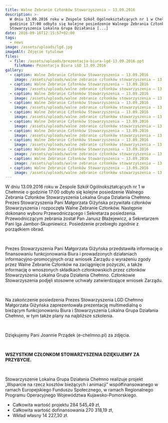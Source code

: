 ```yaml
---
title: Walne Zebranie Członków Stowarzyszenia – 13.09.2016
description: >-
  W dniu 13.09.2016 roku w Zespole Szkół Ogólnokształcących nr 1 w Chełmnie o
  godzinie 17:00 odbyło się kolejne posiedzenie Walnego Zebrania Członków
  Stowarzyszenia Lokalna Grupa Działania [...]
date: 2016-09-16T12:15:57+02:00
tags:
  - news
image: /assets/uploads/lgd.jpg
imageAlt: Zdjęcie tytulowe
files:
  - file: /assets/uploads/prezentacja-biura-lgd-13.09.2016.ppt
    fileName: Pezentacja Biura LGD 13.09.2016
gallery:
  - caption: Walne Zebranie Członków Stowarzyszenia – 13.09.2016
    image: /assets/uploads/walne zebranie członków stowarzyszenia – 13.09.2016-1.jpg
  - caption: Walne Zebranie Członków Stowarzyszenia – 13.09.2016
    image: /assets/uploads/walne zebranie członków stowarzyszenia – 13.09.2016-2.jpg
  - caption: Walne Zebranie Członków Stowarzyszenia – 13.09.2016
    image: /assets/uploads/walne zebranie członków stowarzyszenia – 13.09.2016-3.jpg
  - caption: Walne Zebranie Członków Stowarzyszenia – 13.09.2016
    image: /assets/uploads/walne zebranie członków stowarzyszenia – 13.09.2016-4.jpg
  - caption: Walne Zebranie Członków Stowarzyszenia – 13.09.2016
    image: /assets/uploads/walne zebranie członków stowarzyszenia – 13.09.2016-6.jpg
  - caption: Walne Zebranie Członków Stowarzyszenia – 13.09.2016
    image: /assets/uploads/walne zebranie członków stowarzyszenia – 13.09.2016-7.jpg
  - caption: Walne Zebranie Członków Stowarzyszenia – 13.09.2016
    image: /assets/uploads/walne zebranie członków stowarzyszenia – 13.09.2016-8.jpg
  - caption: Walne Zebranie Członków Stowarzyszenia – 13.09.2016
    image: /assets/uploads/walne zebranie członków stowarzyszenia – 13.09.2016-9.jpg
  - caption: Walne Zebranie Członków Stowarzyszenia – 13.09.2016
    image: /assets/uploads/walne zebranie członków stowarzyszenia – 13.09.2016-10.jpg
  - caption: Walne Zebranie Członków Stowarzyszenia – 13.09.2016
    image: /assets/uploads/walne zebranie członków stowarzyszenia – 13.09.2016-11.jpg
  - caption: Walne Zebranie Członków Stowarzyszenia – 13.09.2016
    image: /assets/uploads/walne zebranie członków stowarzyszenia – 13.09.2016-13.jpg
---
```

W dniu 13.09.2016 roku w Zespole Szkół Ogólnokształcących nr 1 w Chełmnie o godzinie 17:00 odbyło się kolejne posiedzenie Walnego Zebrania Członków Stowarzyszenia Lokalna Grupa Działania Chełmno. Prezes Stowarzyszenia Pani Małgorzata Giżyńska przywitała członków Stowarzyszenia i rozpoczęła Walne Zebranie Członków. Następnie dokonano wyboru Przewodniczącego i Sekretarza posiedzenia. Przewodniczącym zebrania został Pan Janusz Błażejewicz, a Sekretarzem Pani Iga Jambor-Skupniewicz. Posiedzenie przebiegło zgodnie z porządkiem obrad.

<br>

Prezes Stowarzyszenia Pani Małgorzata Giżyńska przedstawiła informację o finansowaniu funkcjonowania Biura i prowadzonych działaniach informacyjno-promocyjnych oraz wniosek Zarządu o wyrażeniu zgody przez Walne Zebranie Członków na zaciągnięcie pożyczki, a także informację o wnoszonych składkach członkowskich przez członków Stowarzyszenia Lokalna Grupa Działania Chełmno. Członkowie Stowarzyszenia podjęli stosowne uchwały zatwierdzające wniosek Zarządu.

<br>

Na zakończenie posiedzenia Prezes Stowarzyszenia LGD Chełmno Małgorzata Giżyńska zaprezentowała prezentację multimedialną o bieżącym funkcjonowaniu Biura i Stowarzyszenia Lokalna Grupa Działania Chełmno, w tym także plany na najbliższe szkolenia.

<br>

Dziękujemy Pani Joannie Prządek (e-chelmno.pl) za zdjęcia.

<br>

**WSZYSTKIM CZŁONKOM STOWARZYSZENIA DZIĘKUJEMY ZA PRZYBYCIE.**

<br>

Stowarzyszenie Lokalna Grupa Działania Chełmno realizuje projekt „Wsparcie na rzecz kosztów bieżących i animacji” współfinansowanego w ramach Europejskiego Funduszu Społecznego, w ramach Regionalnego Programu Operacyjnego Województwa Kujawsko-Pomorskiego.

* Całkowita wartość projektu 284 545,49 zł,
* Całkowita wartość dofinansowania 270 318,19 zł,
* Wkład własny 14 227,30 zł.
